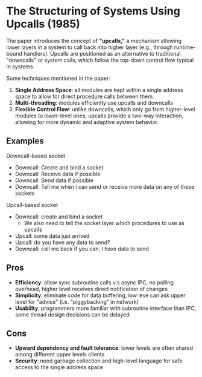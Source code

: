 # The Structuring of Systems Using Upcalls (1985)
The paper introduces the concept of **"upcalls,"** a mechanism allowing lower layers in a system to call back into higher layer (e.g., through runtime-bound handlers). Upcalls are positioned as an alternative to traditional "downcalls" or system calls, which follow the top-down control flow typical in systems.

Some techniques mentioned in the paper: 
1. **Single Address Space**: all modules are kept within a single address space to allow for direct procedure calls between them.
2. **Multi-threading**: modules efficiently use upcalls and downcalls
3. **Flexible Control Flow**: unlike downcalls, which only go from higher-level modules to lower-level ones, upcalls provide a two-way interaction, allowing for more dynamic and adaptive system behavior.

## Examples
Downcall-based socket 

- Downcall: Create and bind a socket
- Downcall: Receive data if possible
- Downcall: Send data if possible
- Downcall: Tell me when i can send or receive more data on any of these sockets

Upcall-based socket 

- Downcall: create and bind a socket
    - We also need to tell the socket layer which procedures to use as upcalls
- Upcall: some data just arrived
- Upcall: do you have any data to send?
- Downcall: call me back if you can, I have data to send

## Pros
* **Efficiency**: allow sync subroutine calls v.s async IPC, no polling overhead, higher level receives direct notification of changes 
* **Simplicity**: eliminate code for data buffering, low leve can ask upper level for "advice" (i.e. "piggybacking" in network) 
* **Usability**: programmers more familiar with subroutine interface than IPC, some thread design decisions can be delayed

## Cons
* **Upward dependency and fault tolerance**: lower levels are often shared among different upper levels clients
* **Security**: need garbage collection and high-level language for safe access to the single address space 
